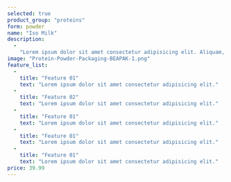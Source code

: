 ```yaml
--- 
selected: true 
product_group: "proteins"  
form: powder 
name: "Iso Milk" 
description: 
  - 
    "Lorem ipsum dolor sit amet consectetur adipisicing elit. Aliquam, velit eveniet rerum unde tempora aliquid eius possimus repellat quidem commodi fugiat, optio recusandae veniam. Temporibus non omnis et assumenda corporis?" 
image: "Protein-Powder-Packaging-BEAPAK-1.png" 
feature_list: 
  - 
    title: "Feature 01" 
    text: "Lorem ipsum dolor sit amet consectetur adipisicing elit." 
  - 
    title: "Feature 02" 
    text: "Lorem ipsum dolor sit amet consectetur adipisicing elit." 
  - 
    title: "Feature 01" 
    text: "Lorem ipsum dolor sit amet consectetur adipisicing elit." 
  - 
    title: "Feature 01" 
    text: "Lorem ipsum dolor sit amet consectetur adipisicing elit." 
  - 
    title: "Feature 01" 
    text: "Lorem ipsum dolor sit amet consectetur adipisicing elit." 
price: 39.99 
--- 
```

